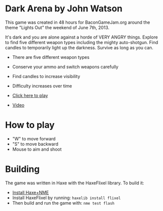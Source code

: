 # Dark Arena by John Watson

This game was created in 48 hours for BaconGameJam.org around the theme "Lights Out" the weekend of June 7th, 2013.

It's dark and you are alone against a horde of VERY ANGRY things. Explore to find five different weapon types including the mighty auto-shotgun. Find candles to temporarily light up the darkness. Survive as long as you can.

- There are five different weapon types
- Conserve your ammo and switch weapons carefully
- Find candles to increase visibility
- Difficulty increases over time

- [Click here to play](http://flagrantdisregard.com/bacongamejam05)

- [Video](http://www.youtube.com/watch?v=nIxyJOm3tiM)

# How to play

- "W" to move forward
- "S" to move backward
- Mouse to aim and shoot

# Building

The game was written in Haxe with the HaxeFlixel library. To build it:

- [Install Haxe+NME](http://www.nme.io/download/)
- Install HaxeFlixel by running: `haxelib install flixel`
- Then build and run the game with: `nme test flash`
